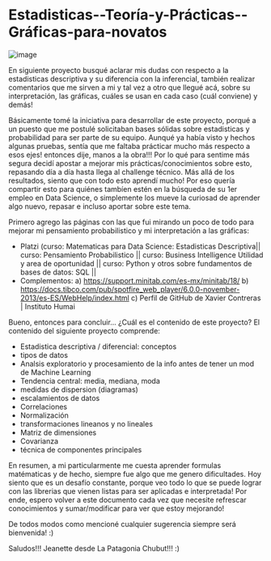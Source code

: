 # Estadisticas--Teoría-y-Prácticas--Gráficas-para-novatos

![image](https://user-images.githubusercontent.com/80054717/161799214-165bd8e3-69f2-4d42-ad79-ac1c77890e07.png)

En siguiente proyecto busqué aclarar mis dudas con respecto a la estadisticas descriptiva y su diferencia con la inferencial, también realizar comentarios que me sirven a mi y tal vez a otro que llegué acá, sobre su interpretación, las gráficas, cuáles se usan en cada caso (cuál conviene) y demás! 

Básicamente tomé la iniciativa para desarrollar de este proyecto, porqué a un puesto que me postulé solicitaban bases sólidas sobre estadisticas y probabilidad para ser parte de su equipo. Aunqué ya había visto y hechos algunas pruebas, sentía que me faltaba prácticar mucho más respecto a esos ejes! entonces dije, manos a la obra!!! 
Por lo qué para sentime más segura decidí apostar a mejorar mis prácticas/conocimientos sobre esto, repasando día a día hasta llega al challenge técnico. Más allá de los resultados, siento que con todo esto aprendí mucho! 
Por eso quería compartir esto para quiénes tambíen estén en la búsqueda de su 1er empleo en Data Science, o simplemente los mueve la curiosad de aprender algo nuevo, repasar e incluso aportar sobre este tema. 

Primero agrego las páginas con las que fui mirando un poco de todo para mejorar mi pensamiento probabilistico y mi interpretación a las gráficas:
- Platzi (curso: Matematicas para Data Science: Estadisticas Descriptiva|| curso: Pensamiento Probabilistico || curso: Business Intelligence Utilidad y area de oportunidad
|| curso: Python y otros sobre fundamentos de bases de datos: SQL ||
- Complementos: 
a) https://support.minitab.com/es-mx/minitab/18/
b) https://docs.tibco.com/pub/spotfire_web_player/6.0.0-november-2013/es-ES/WebHelp/index.html
c) Perfil de GitHub de Xavier Contreras | Instituto Humai


Bueno, entonces para concluir... ¿Cuál es el contenido de este proyecto? 
El contenido del siguiente proyecto comprende: 

- Estadistica descriptiva / diferencial: conceptos 
- tipos de datos
- Analsis exploratorio y procesamiento de la info antes de tener un mod de Machine Learning
- Tendencia central: media, mediana, moda
- medidas de dispersion (diagramas)
- escalamientos de datos 
- Correlaciones
- Normalización
- transformaciones lineanos y no lineales
- Matriz de dimensiones
- Covarianza
- técnica de componentes principales

En resumen, a mi particularmente me cuesta aprender formulas matématicas y de hecho, siempre fue algo que me genero dificultades. Hoy siento que es un desafío constante, porque veo todo lo que se puede lograr con las librerias que vienen listas para ser aplicadas e interpretada! 
Por ende, espero volver a este documento cada vez que necesite refrescar conocimientos y sumar/modificar para ver que estoy mejorando! 

De todos modos como mencioné cualquier sugerencia siempre será bienvenida! :)

Saludos!!!
Jeanette desde La Patagonia Chubut!!! :)

